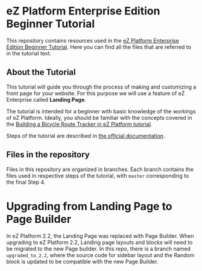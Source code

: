 # eZ Platform Enterprise Edition Beginner Tutorial

This repository contains resources used in the [eZ Platform Enterprise Edition Beginner Tutorial](https://doc.ez.no/display/DEVELOPER/eZ+Enterprise+Beginner+Tutorial+-+It%27s+a+Dog%27s+World). Here you can find all the files that are referred to in the tutorial text.

## About the Tutorial

This tutorial will guide you through the process of making and customizing a front page for your website. For this purpose we will use a feature of eZ Enterprise called **Landing Page**.

The tutorial is intended for a beginner with basic knowledge of the workings of eZ Platform. Ideally, you should be familiar with the concepts covered in the [Building a Bicycle Route Tracker in eZ Platform tutorial](https://doc.ez.no/display/DEVELOPER/Building+a+Bicycle+Route+Tracker+in+eZ+Platform).

Steps of the tutorial are described in [the official documentation](https://doc.ez.no/display/DEVELOPER/eZ+Enterprise+Beginner+Tutorial+-+It%27s+a+Dog%27s+World).

## Files in the repository

Files in this repository are organized in branches. Each branch contains the files used in respective steps of the tutorial, with `master` corresponding to the final Step 4.

# Upgrading from Landing Page to Page Builder

In eZ Platform 2.2, the Landing Page was replaced with Page Builder. When upgrading to eZ Platform 2.2, Landing page layouts and blocks will need to be migrated to the new Page builder.
In this repo, there is a branch named `upgraded_to_2.2`, where the source code for sidebar layout and the Random block is updated to be compatible with the new Page Builder.
